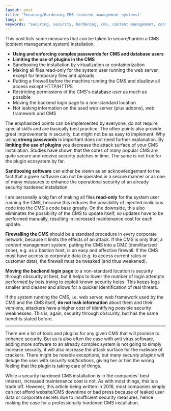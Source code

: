 ```yaml
---
layout: post
title: 'Securing/Hardening CMS (content management systems)'
lang: en
keywords: "securing, security, hardening, cms, content management, content management system"
---
```


This post lists some measures that can be taken to secure/harden a CMS
(content management system) installation.

* **Using and enforcing complex passwords for CMS and database users**
* **Limiting the use of plugins in the CMS**
* Sandboxing the installation by virtualization or containerization
* Making all files read-only for the system user running the web server, except for temporary files and uploads
* Putting a firewall before the machine running the CMS and disallow all access except HTTP/HTTPS
* Restricting permissions ot the CMS's database user as much as possible
* Moving the backend login page to a non-standard location
* Not leaking information on the used web server (plus addons), web framework and CMS

The emphasized points can be implemented by everyone, do not require special
skills and are basically best practice. The other points also provide great
improvements in security, but might not be as easy to implement. Why using
**strong passwords** is important does not need further explanation.
By **limiting the use of plugins** you decrease the attack surface of your CMS
installation. Studies have shown that the cores of many popular CMS are quite
secure and receive security patches in time. The same is not true for the
plugin ecosystem by far.

**Sandboxing software** can either be viewn as an acknowledgement to the fact
that a given software can not be operated in a secure manner or as one of many
measures to enhance the operational security of an already security
hardened installation.

I am personally a big fan of making all files **read-only** for the system user
running the CMS, because this reduces the possibility of injected malicious
code into the CMS's code base greatly. On the downside, this also eliminates the
possibility of the CMS to update itself, so updates have to be performed
manually, resulting in increased maintenance cost for each update.

**Firewalling the CMS** should be a standard procedure in every corporate
network, because it limits the effects of an attack. If the CMS is only that,
a *content* management system, putting the CMS into a DMZ (demilitarized
zone), e.g. as a bastion host, is an easy and effective firewall. If the CMS
must have access to corporate data (e.g. to access current rates or customer
data), the firewall must be tweaked (and thus weakened).

**Moving the backend login page** to a non-standard location is security
through obscurity at best, but it helps to lower the number of login attempts
performed by bots trying to exploit known security holes. This keeps
logs smaller and cleaner and allows for a quicker identification of real
threats.

If the system running the CMS, i.e. web server, web framework used by the CMS
and the CMS itself, **do not leak information** about them and their versions,
attackers have a higher cost of identifying possible security weaknesses. This
is, again, security through obscurity, but has the same benefits stated before.

--------------------------

There are a lot of tools and plugins for any given CMS that will promise to
enhance security. But as is also often the case with anti virus software, adding
more software to an already complex system is not going to simply increase
security, it will also increase the attack surface for the malware of crackers.
There might be notable exceptions, but many *security plugins* will deluge
the user with *security notifications*, giving her or him the wrong feeling that
the plugin is taking care of things.

While a security hardened CMS installation is in the companies' best interest,
increased maintenance cost is not. As with most things, this is a trade off.
However, this article being written in 2016, most companies simply can not
afford website/CMS downtime or bad press because of leaked user data or
corporate secrets due to insufficient security measures, hence making the case
for a professionally hardened CMS installation.

